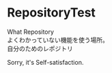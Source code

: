 # RepositoryTest
What Repository<br/>
よくわかっていない機能を使う場所。<br/>
自分のためのレポジトリ<br/>

Sorry, it's Self-satisfaction.
